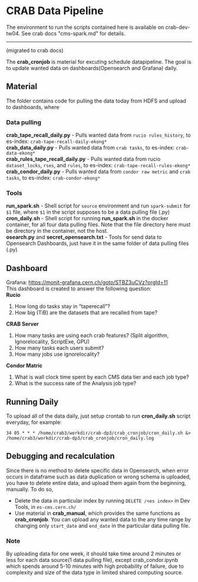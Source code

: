 # CRAB Data Pipeline

The environment to run the scripts contained here is available on crab-dev-tw04. See crab docs "cms-spark.md" for details.

---

(migrated to crab docs)

The **crab_cronjob** is material for excuting schedule datapipeline. The goal is to update wanted data on dashboards(Opensearch and Grafana) daily.

## Material
The folder contains code for pulling the data today from HDFS and upload to dashboards, where
### Data pulling
**crab_tape_recall_daily.py** - Pulls wanted data from `rucio rules_history`, to es-index: `crab-tape-recall-daily-ekong*` \
**crab_data_daily.py** - Pulls wanted data from `crab tasks`, to es-index: `crab-data-ekong*` \
**crab_rules_tape_recall_daily.py** - Pulls wanted data from rucio `dataset_locks`, `rses`, and `rules`, to es-index: `crab-tape-recall-rules-ekong*` \
**crab_condor_daily.py** - Pulls wanted data from `condor raw metric` and `crab tasks`, to es-index: `crab-condor-ekong*`
### Tools
**run_spark.sh** - Shell script for `source` environment and run `spark-submit` for `$1` file, where `$1` in the script supposes to be a data pulling file (.py) \
**cron_daily.sh** - Shell script for running **run_spark.sh** in the docker container, for all four data pulling files. Note that the file directory here must be directory in the container, not the host. \
**osearch.py** and **secret_opensearch.txt** - Tools for send data to Opensearch Dashboards, just have it in the same folder of data pulling files (.py)

## Dashboard 
Grafana: https://monit-grafana.cern.ch/goto/STBZ3uCVz?orgId=11 \
This dashboard is created to answer the following question: \
**Rucio**
1. How long do tasks stay in “taperecall”?
2. How big (TiB) are the datasets that are recalled from tape?

**CRAB Server**
1. How many tasks are using each crab features? (Split algorithm, Ignorelocality, ScriptExe, GPU)
2. How many tasks each users submit? 
3. How many jobs use ignorelocality?

**Condor Matric**
1. What is wall clock time spent by each CMS data tier and each job type?
2. What is the success rate of the Analysis job type?

## Running Daily
To upload all of the data daily, just setup crontab to run **cron_daily.sh** script everyday, for example: 
```
34 05 * * * /home/crab3/workdir/crab-dp3/crab_cronjob/cron_daily.sh &> /home/crab3/workdir/crab-dp3/crab_cronjob/cron_daily.log
```

## Debugging and recalculation
Since there is no method to delete specific data in Opensearch, when error occurs in dataframe such as data duplication or wrong schema is uploaded, you have to delete entire data, and upload them again from the beginning, manually. To do so,
- Delete the data in particular index by running `DELETE /<es index>` in Dev Tools, in `es-cms.cern.ch/`
- Use material in **crab_manual**, which provides the same functions as **crab_cronjob**. You can upload any wanted data to the any time range by changing only `start_date` and `end_date` in the particular data pulling file.
### Note
By uploading data for one week, it should take time around 2 minutes or less for each data source(1 data pulling file), except crab_condor.ipynb which spends around 5-10 minutes with high probability of failure, due to complexity and size of the data type in limited shared computing source.
